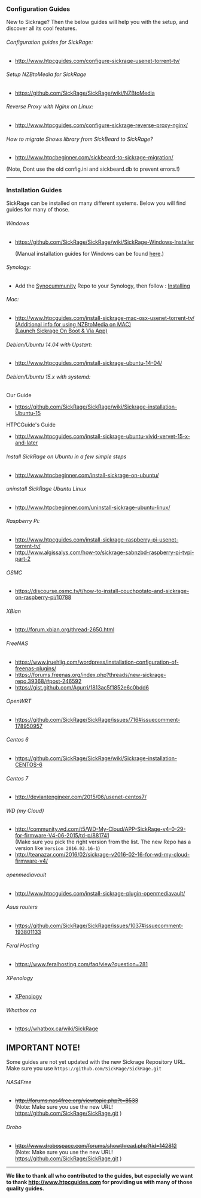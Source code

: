 ### Configuration Guides

New to Sickrage? Then the below guides will help you with the setup, and discover all its cool features.

###### Configuration guides for SickRage:
* http://www.htpcguides.com/configure-sickrage-usenet-torrent-tv/

###### Setup NZBtoMedia for SickRage
* https://github.com/SickRage/SickRage/wiki/NZBtoMedia

###### Reverse Proxy with Nginx on Linux:
* http://www.htpcguides.com/configure-sickrage-reverse-proxy-nginx/

###### How to migrate Shows library from SickBeard to SickRage?
* http://www.htpcbeginner.com/sickbeard-to-sickrage-migration/

(Note, Dont use the old config.ini and sickbeard.db to prevent errors.!)

--------------------
### Installation Guides

SickRage can be installed on many different systems. Below you will find guides for many of those.

###### Windows
* https://github.com/SickRage/SickRage/wiki/SickRage-Windows-Installer

  (Manual installation guides for Windows can be found [here](https://github.com/SickRage/SickRage/wiki/SickRage-Windows-Installer#manual-installation-guides-for-windows).)

###### Synology:

* Add the [Synocummunity](https://synocommunity.com/#easy-install) Repo to your Synology, then follow : [Installing](https://github.com/SickRage/SickRage/wiki/Switching-your-Synology's-Sickrage-to-the-new-repository#install-sickrage)  

###### Mac:
* http://www.htpcguides.com/install-sickrage-mac-osx-usenet-torrent-tv/  
[(Additional info for using NZBtoMedia on MAC)](https://gist.github.com/XxUnkn0wnxX/bf3d848232f4a71b6556)    
[(Launch Sickrage On Boot & Via App)](https://gist.github.com/XxUnkn0wnxX/d199daecc5c414174cf9)  

###### Debian/Ubuntu 14.04 with Upstart:
* http://www.htpcguides.com/install-sickrage-ubuntu-14-04/

###### Debian/Ubuntu 15.x with systemd:
Our Guide
* https://github.com/SickRage/SickRage/wiki/Sickrage-installation-Ubuntu-15

HTPCGuide's Guide
* http://www.htpcguides.com/install-sickrage-ubuntu-vivid-vervet-15-x-and-later

###### Install SickRage on Ubuntu in a few simple steps  
* http://www.htpcbeginner.com/install-sickrage-on-ubuntu/  

###### uninstall SickRage Ubuntu Linux
* http://www.htpcbeginner.com/uninstall-sickrage-ubuntu-linux/

###### Raspberry Pi:
* http://www.htpcguides.com/install-sickrage-raspberry-pi-usenet-torrent-tv/
* http://www.algissalys.com/how-to/sickrage-sabnzbd-raspberry-pi-tvpi-part-2  

###### OSMC 
* https://discourse.osmc.tv/t/how-to-install-couchpotato-and-sickrage-on-raspberry-pi/10788

###### XBian
* http://forum.xbian.org/thread-2650.html  

###### FreeNAS
* https://www.jruehlig.com/wordpress/installation-configuration-of-freenas-plugins/  
* https://forums.freenas.org/index.php?threads/new-sickrage-repo.39368/#post-246592  
* https://gist.github.com/Agurri/1813ac5f1852e6c0bdd6  

###### OpenWRT
* https://github.com/SickRage/SickRage/issues/716#issuecomment-178950957

###### Centos 6
* https://github.com/SickRage/SickRage/wiki/Sickrage-installation-CENTOS-6

###### Centos 7
* http://deviantengineer.com/2015/06/usenet-centos7/

###### WD (my Cloud)  
* http://community.wd.com/t5/WD-My-Cloud/APP-SickRage-v4-0-29-for-firmware-V4-06-2015/td-p/881741  
(Make sure you pick the right version from the list. The new Repo has a version like `Version 2016.02.16-1`)  
* http://teanazar.com/2016/02/sickrage-v2016-02-16-for-wd-my-cloud-firmware-v4/  

###### openmediavault
* http://www.htpcguides.com/install-sickrage-plugin-openmediavault/  

###### Asus routers
* https://github.com/SickRage/SickRage/issues/1037#issuecomment-193801133  

###### Feral Hosting  
* https://www.feralhosting.com/faq/view?question=281  

###### XPenology  
* [XPenology](https://idmedia.no/general/sickrage-dead-long-live-sickrage/)  

###### Whatbox.ca
* https://whatbox.ca/wiki/SickRage


## IMPORTANT NOTE!  
Some guides are not yet updated with the new Sickrage Repository URL.  
Make sure you use `https://github.com/SickRage/SickRage.git`  


###### NAS4Free  
* ~~http://forums.nas4free.org/viewtopic.php?t=8533~~  
(Note: Make sure you use the new URL! https://github.com/SickRage/SickRage.git )  

###### Drobo
* ~~http://www.drobospace.com/forums/showthread.php?tid=142812~~  
(Note: Make sure you use the new URL! https://github.com/SickRage/SickRage.git )  

------------
**We like to thank all who contributed to the guides, but especially we want to thank http://www.htpcguides.com for providing us with many of those quality guides.**
